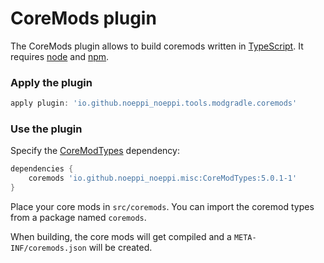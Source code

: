 # CoreMods plugin

The CoreMods plugin allows to build coremods written in [TypeScript](https://www.typescriptlang.org/). It requires [node](https://nodejs.org/en/) and [npm](https://www.npmjs.com/).

### Apply the plugin

```groovy
apply plugin: 'io.github.noeppi_noeppi.tools.modgradle.coremods'
```

### Use the plugin

Specify the [CoreModTypes](https://github.com/noeppi-noeppi/CoreModTypes) dependency:

```groovy
dependencies {
    coremods 'io.github.noeppi_noeppi.misc:CoreModTypes:5.0.1-1'
}
```

Place your core mods in `src/coremods`. You can import the coremod types from a package named `coremods`.

When building, the core mods will get compiled and a `META-INF/coremods.json` will be created.

